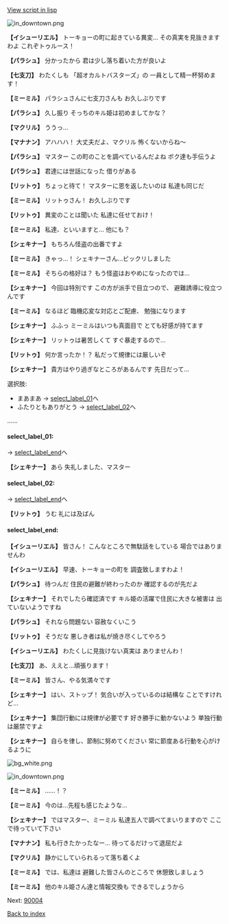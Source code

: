 [View script in lisp](../scripts/202316030.txt)

![in_downtown.png](../images/backgrounds/in_downtown.png)

**【イシューリエル】**
トーキョーの町に起きている異変…
その真実を見抜きますわよ
これぞトゥルース！

**【パラシュ】**
分かったから
君は少し落ち着いた方が良いよ

**【七支刀】**
わたくしも
「超オカルトバスターズ」の
一員として精一杯努めます！

**【ミーミル】**
パラシュさんに七支刀さんも
お久しぶりです

**【パラシュ】**
久し振り
そっちのキル姫は初めましてかな？

**【マクリル】**
ううっ…

**【マナナン】**
アハハハ！
大丈夫だよ、マクリル
怖くないからね～

**【パラシュ】**
マスター
この町のことを調べているんだよね
ボク達も手伝うよ

**【パラシュ】**
君達には世話になった
借りがある

**【リットゥ】**
ちょっと待て！
マスターに恩を返したいのは
私達も同じだ

**【ミーミル】**
リットゥさん！
お久しぶりです

**【リットゥ】**
異変のことは聞いた
私達に任せておけ！

**【ミーミル】**
私達、といいますと…
他にも？

**【シェキナー】**
もちろん怪盗の出番ですよ

**【ミーミル】**
きゃっ…！
シェキナーさん…ビックリしました

**【ミーミル】**
そちらの格好は？
もう怪盗はおやめになったのでは…

**【シェキナー】**
今回は特別です
この方が派手で目立つので、
避難誘導に役立つんです

**【ミーミル】**
なるほど
臨機応変な対応とご配慮、
勉強になります

**【シェキナー】**
ふふっ
ミーミルはいつも真面目で
とても好感が持てます

**【シェキナー】**
リットゥは暑苦しくて
すぐ暴走するので…

**【リットゥ】**
何か言ったか！？
私だって規律には厳しいぞ

**【シェキナー】**
貴方はやり過ぎなところがあるんです
先日だって…

選択肢:
- まあまあ → [select_label_01](#select_label_01)へ
- ふたりともありがとう → [select_label_02](#select_label_02)へ

……

#### select_label_01:
 → [select_label_end](#select_label_end)へ

**【シェキナー】**
あら
失礼しました、マスター

#### select_label_02:
 → [select_label_end](#select_label_end)へ

**【リットゥ】**
うむ
礼には及ばん

#### select_label_end:

**【イシューリエル】**
皆さん！
こんなところで無駄話をしている
場合ではありませんわ

**【イシューリエル】**
早速、トーキョーの町を
調査致しますわよ！

**【パラシュ】**
待つんだ
住民の避難が終わったのか
確認するのが先だよ

**【シェキナー】**
それでしたら確認済です
キル姫の活躍で住民に大きな被害は
出ていないようですね

**【パラシュ】**
それなら問題ない
容赦なくいこう

**【リットゥ】**
そうだな
悪しき者は私が焼き尽くしてやろう

**【イシューリエル】**
わたくしに見抜けない真実は
ありませんわ！

**【七支刀】**
あ、ええと…頑張ります！

**【ミーミル】**
皆さん、やる気満々です

**【シェキナー】**
はい、ストップ！
気合いが入っているのは結構な
ことですけれど…

**【シェキナー】**
集団行動には規律が必要です
好き勝手に動かないよう
単独行動は厳禁ですよ

**【シェキナー】**
自らを律し、節制に努めてください
常に節度ある行動を心がけるように

![bg_white.png](../images/backgrounds/bg_white.png)

![in_downtown.png](../images/backgrounds/in_downtown.png)

**【ミーミル】**
……！？

**【ミーミル】**
今のは…先程も感じたような…

**【シェキナー】**
ではマスター、ミーミル
私達五人で調べてまいりますので
ここで待っていて下さい

**【マナナン】**
私も行きたかったなー…
待ってるだけって退屈だよ

**【マクリル】**
静かにしていられるって落ち着くよ

**【ミーミル】**
では、私達は
避難した皆さんのところで
休憩致しましょう

**【ミーミル】**
他のキル姫さん達と情報交換も
できるでしょうから


Next: [90004](90004.md)

[Back to index](index.md)

